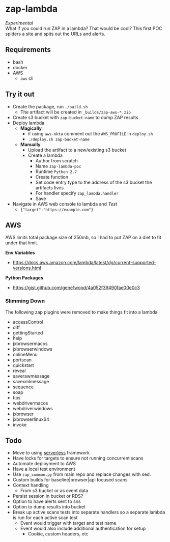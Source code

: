 # zap-lambda
*Experimental*  
What if you could run ZAP in a lambda? That would be cool? This first POC spiders a site and spits out the URLs and alerts.

## Requirements
- bash
- docker
- AWS
  - `aws` cli

## Try it out
- Create the package, run `./build.sh`
  - The artifact will be created in `_builds/zap-aws-*.zip`
- Create s3 bucket with `zap-bucket-name` to dump ZAP results
- Deploy lambda
  - **Magically**
    -  if using `aws-okta` comment out the `AWS_PROFILE` in `deploy.sh` 
    - `./deploy.sh zap-bucket-name`
  - **Manually**
    - Upload the artifact to a new/existing s3 bucket
    - Create a lambda 
      - Author from scratch
      - Name `zap-lambda-poc`
      - Runtime `Python 2.7`
      - Create function
      - Set code entry type to the address of the s3 bucket the artifacts lives
      - For handler specify `zap_lambda.handler`
      - Save
- Navigate in AWS web console to lambda and *Test*
  - `{"target":"https://example.com"}`

## AWS
AWS limits total package size of 250mb, so I had to put ZAP on a diet to fit under that limit.

**Env Variables**  
- https://docs.aws.amazon.com/lambda/latest/dg/current-supported-versions.html  

**Python Packages**    
- https://gist.github.com/gene1wood/4a052f39490fae00e0c3

### Slimming Down
The following zap plugins were removed to make things fit into a lambda

- accessControl
- diff
- gettingStarted
- help
- jxbrowsermacos
- jxbrowserwindows
- onlineMenu
- portscan
- quickstart
- reveal
- saverawmessage
- savexmlmessage
- sequence
- soap
- tips
- webdrivermacos
- webdriverwindows
- jxbrowser
- jxbrowserlinux64
- invoke

## Todo
- Move to using [serverless](https://serverless.com/) framework
- Have locks for targets to ensure not running concurrent scans
- Automate deployment to AWS
- Have a local test environment
- Use `zap_common.py` from main repo and replace changes with sed.
- Custom builds for baseline|browser|api focused scans
- Context handling
  - From s3 bucket or as event data
- Persist session in bucket or RDS?
- Option to have alerts sent to sns
- Option to dump results into bucket
- Break up active scans tests into separate handlers so a separate lambda is run for each active scan test
  - Event would trigger with target and test name
  - Event would also include additional authentication for setup
    - Cookie, custom headers, etc

